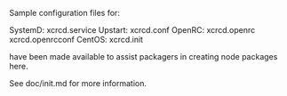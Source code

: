 Sample configuration files for:

SystemD: xcrcd.service
Upstart: xcrcd.conf
OpenRC:  xcrcd.openrc
         xcrcd.openrcconf
CentOS:  xcrcd.init

have been made available to assist packagers in creating node packages here.

See doc/init.md for more information.
